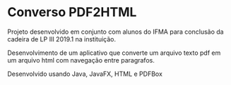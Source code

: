 # Converso PDF2HTML
Projeto desenvolvido em conjunto com alunos do IFMA para conclusão da cadeira de LP III 2019.1 na instituição.

Desenvolvimento de um aplicativo que converte um arquivo texto pdf em um arquivo html com navegação entre paragrafos.

Desenvolvido usando Java, JavaFX, HTML e PDFBox
